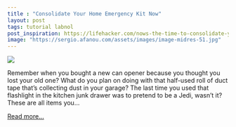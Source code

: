 ```yaml
---
title : "Consolidate Your Home Emergency Kit Now"
layout: post
tags: tutorial labnol
post_inspiration: https://lifehacker.com/nows-the-time-to-consolidate-your-home-emergency-kit-1825238093
image: "https://sergio.afanou.com/assets/images/image-midres-51.jpg"
---
```


<img src="https://i.kinja-img.com/gawker-media/image/upload/s--m-Su4OyR--/c_fit,fl_progressive,q_80,w_636/thpucpvaxj6yzoznh1wo.jpg" /><p>Remember when you bought a new can opener because you thought you lost your old one? What do you plan on doing with that half-used roll of duct tape that’s collecting dust in your garage? The last time you used that flashlight in the kitchen junk drawer was to pretend to be a Jedi, wasn’t it? These are all items you…</p><p><a href="https://lifehacker.com/nows-the-time-to-consolidate-your-home-emergency-kit-1825238093">Read more...</a></p>